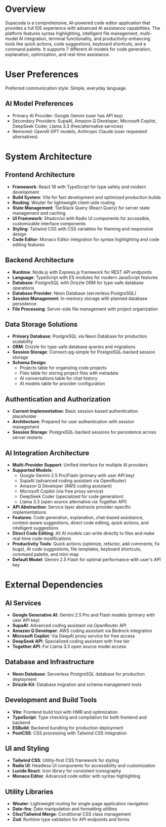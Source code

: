 
# Overview

Supacoda is a comprehensive, AI-powered code editor application that provides a full IDE experience with advanced AI assistance capabilities. The platform features syntax highlighting, intelligent file management, multi-model AI integration, terminal functionality, and productivity-enhancing tools like quick actions, code suggestions, keyboard shortcuts, and a command palette. It supports 7 different AI models for code generation, explanation, optimization, and real-time assistance.

# User Preferences

Preferred communication style: Simple, everyday language.

## AI Model Preferences
- Primary AI Provider: Google Gemini (user has API key)
- Secondary Providers: SupaAI, Amazon Q Developer, Microsoft Copilot, DeepSeek Coder, Llama 3.3 (free/alternative services)
- Removed: OpenAI GPT models, Anthropic Claude (user requested alternatives)

# System Architecture

## Frontend Architecture
- **Framework**: React 18 with TypeScript for type safety and modern development
- **Build System**: Vite for fast development and optimized production builds
- **Routing**: Wouter for lightweight client-side routing
- **State Management**: TanStack Query (React Query) for server state management and caching
- **UI Framework**: Shadcn/ui with Radix UI components for accessible, customizable interface components
- **Styling**: Tailwind CSS with CSS variables for theming and responsive design
- **Code Editor**: Monaco Editor integration for syntax highlighting and code editing features

## Backend Architecture
- **Runtime**: Node.js with Express.js framework for REST API endpoints
- **Language**: TypeScript with ES modules for modern JavaScript features
- **Database**: PostgreSQL with Drizzle ORM for type-safe database operations
- **Database Provider**: Neon Database (serverless PostgreSQL)
- **Session Management**: In-memory storage with planned database persistence
- **File Processing**: Server-side file management with project organization

## Data Storage Solutions
- **Primary Database**: PostgreSQL via Neon Database for production scalability
- **ORM**: Drizzle for type-safe database queries and migrations
- **Session Storage**: Connect-pg-simple for PostgreSQL-backed session storage
- **Schema Design**: 
  - Projects table for organizing code projects
  - Files table for storing project files with metadata
  - AI conversations table for chat history
  - AI models table for provider configuration

## Authentication and Authorization
- **Current Implementation**: Basic session-based authentication placeholder
- **Architecture**: Prepared for user authentication with session management
- **Session Storage**: PostgreSQL-backed sessions for persistence across server restarts

## AI Integration Architecture
- **Multi-Provider Support**: Unified interface for multiple AI providers
- **Supported Models**:
  - Google Gemini 2.5 Pro/Flash (primary with user API key)
  - SupaAI (advanced coding assistant via OpenRouter)
  - Amazon Q Developer (AWS coding assistant)
  - Microsoft Copilot (via free proxy service)
  - DeepSeek Coder (specialized for code generation)
  - Llama 3.3 (open source alternative via Together API)
- **API Abstraction**: Service layer abstracts provider-specific implementations
- **Features**: Code generation, explanation, chat-based assistance, context-aware suggestions, direct code editing, quick actions, and intelligent suggestions
- **Direct Code Editing**: All AI models can write directly to files and make real-time code modifications
- **Productivity Tools**: Quick actions (optimize, refactor, add comments, fix bugs), AI code suggestions, file templates, keyboard shortcuts, command palette, and mini-map
- **Default Model**: Gemini 2.5 Flash for optimal performance with user's API key

# External Dependencies

## AI Services
- **Google Generative AI**: Gemini 2.5 Pro and Flash models (primary with user API key)
- **SupaAI**: Advanced coding assistant via OpenRouter API
- **Amazon Q Developer**: AWS coding assistant via Bedrock integration
- **Microsoft Copilot**: Via DeepAI proxy service for free access
- **DeepSeek API**: Specialized coding assistant with free tier
- **Together API**: For Llama 3.3 open source model access

## Database and Infrastructure
- **Neon Database**: Serverless PostgreSQL database for production deployment
- **Drizzle Kit**: Database migration and schema management tools

## Development and Build Tools
- **Vite**: Frontend build tool with HMR and optimization
- **TypeScript**: Type checking and compilation for both frontend and backend
- **ESBuild**: Backend bundling for production deployment
- **PostCSS**: CSS processing with Tailwind CSS integration

## UI and Styling
- **Tailwind CSS**: Utility-first CSS framework for styling
- **Radix UI**: Headless UI components for accessibility and customization
- **Lucide React**: Icon library for consistent iconography
- **Monaco Editor**: Advanced code editor with syntax highlighting

## Utility Libraries
- **Wouter**: Lightweight routing for single-page application navigation
- **Date-fns**: Date manipulation and formatting utilities
- **Clsx/Tailwind Merge**: Conditional CSS class management
- **Zod**: Runtime type validation for API endpoints and forms
